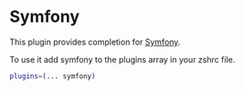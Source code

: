 # Symfony

This plugin provides completion for [Symfony](https://symfony.com/).

To use it add symfony to the plugins array in your zshrc file.

```sh
plugins=(... symfony)
```

